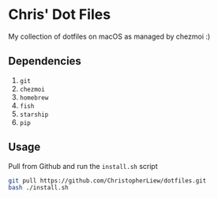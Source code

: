 # Chris' Dot Files

My collection of dotfiles on macOS as managed by chezmoi :)

## Dependencies

1. ```git```
2. ```chezmoi```
3. ```homebrew```
4. ```fish```
5. ```starship```
6. ```pip```

## Usage

Pull from Github and run the ```install.sh``` script

```bash
git pull https://github.com/ChristopherLiew/dotfiles.git
bash ./install.sh
```
